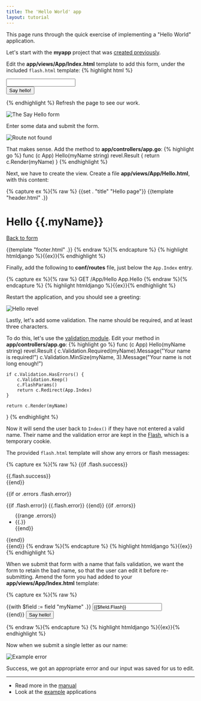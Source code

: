 ```yaml
---
title: The 'Hello World' app
layout: tutorial
---
```


This page runs through the quick exercise of implementing a "Hello World"
application.

Let's start with the **myapp** project that was [created previously](createapp.html).

Edit the **app/views/App/Index.html** template to add this form, under the
included `flash.html` template:
{% highlight html %}
<form action="/App/Hello" method="GET">
    <input type="text" name="myName" /><br/>
    <input type="submit" value="Say hello!" />
</form>
{% endhighlight %}
Refresh the page to see our work.

![The Say Hello form](/img/AlohaForm.png)

Enter some data and submit the form.

![Route not found](/img/HelloRouteNotFound.png)

That makes sense.  Add the method to **app/controllers/app.go**:
{% highlight go %}
func (c App) Hello(myName string) revel.Result {
    return c.Render(myName)
}
{% endhighlight %}

Next, we have to create the view.  Create a file
**app/views/App/Hello.html**, with this content:

{% capture ex %}{% raw %}
{{set . "title" "Hello page"}}
{{template "header.html" .}}

<h1>Hello {{.myName}}</h1>
<a href="/">Back to form</a>

{{template "footer.html" .}}
{% endraw %}{% endcapture %}
{% highlight htmldjango %}{{ex}}{% endhighlight %}

Finally, add the following to **conf/routes** file, just below the `App.Index` entry.

{% capture ex %}{% raw %}
GET     /App/Hello     App.Hello
{% endraw %}{% endcapture %}
{% highlight htmldjango %}{{ex}}{% endhighlight %}

Restart the application, and you should see a greeting:

![Hello revel](/img/HelloRevel.png)

Lastly, let's add some validation.  The name should be required, and at least
three characters.

To do this, let's use the [validation module](/manual/validation.html).  Edit
your method in **app/controllers/app.go**:
{% highlight go %}
func (c App) Hello(myName string) revel.Result {
    c.Validation.Required(myName).Message("Your name is required!")
    c.Validation.MinSize(myName, 3).Message("Your name is not long enough!")

    if c.Validation.HasErrors() {
        c.Validation.Keep()
        c.FlashParams()
        return c.Redirect(App.Index)
    }

    return c.Render(myName)
}
{% endhighlight %}

Now it will send the user back to `Index()` if they have not entered a valid
name. Their name and the validation error are kept in the
[Flash](/manual/sessionflash.html#flash), which is a temporary cookie.

The provided `flash.html` template will show any errors or flash messages:

{% capture ex %}{% raw %}
{{if .flash.success}}
<div class="alert alert-success">
    {{.flash.success}}
</div>
{{end}}

{{if or .errors .flash.error}}
<div class="alert alert-error">
    {{if .flash.error}}
        {{.flash.error}}
    {{end}}
    {{if .errors}}
    <ul style="margin-top:10px;">
        {{range .errors}}
            <li>{{.}}</li>
        {{end}}
    </ul>
    {{end}}
</div>
{{end}}
{% endraw %}{% endcapture %}
{% highlight htmldjango %}{{ex}}{% endhighlight %}

When we submit that form with a name that fails validation, we want the form to retain the bad name, so that the user can edit it before 
re-submitting.  Amend the form you had added to your **app/views/App/Index.html** template:

{% capture ex %}{% raw %}
<form action="/App/Hello" method="GET">
    {{with $field := field "myName" .}}
        <input type="text" name="{{$field.Name}}" value="{{$field.Flash}}"/><br/>
    {{end}}
    <input type="submit" value="Say hello!" />
</form>
{% endraw %}{% endcapture %}
{% highlight htmldjango %}{{ex}}{% endhighlight %}

Now when we submit a single letter as our name:

![Example error](/img/HelloNameNotLongEnough.png)

Success, we got an appropriate error and our input was saved for us to edit.

<hr>

- Read more in the [manual](/manual/concepts.html)
- Look at the [example](/examples/) applications

